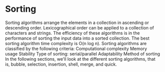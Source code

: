 # Sorting
Sorting algorithms arrange the elements in a collection in ascending or descending order.
Lexicographical order can be applied to a collection of characters and strings. The efficiency
of these algorithms is in the performance of sorting the input data into a sorted collection.
The best sorting algorithm time complexity is O(n log n). Sorting algorithms are classified
by the following criteria:
Computational complexity
Memory usage
Stability
Type of sorting: serial/parallel
Adaptability
Method of sorting
In the following sections, we'll look at the different sorting algorithms, that is, bubble,
selection, insertion, shell, merge, and quick.